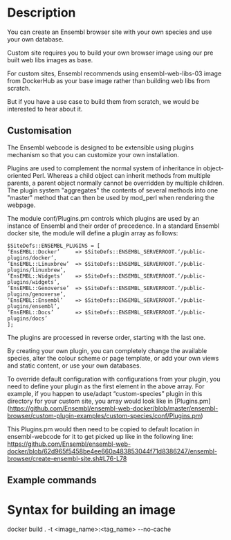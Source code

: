# Description

You can create an Ensembl browser site with your own species and use your own database.

Custom site requires you to build your own browser image using our pre built web libs images as base. 

For custom sites, Ensembl recommends using ensembl-web-libs-03 image from DockerHub as your base image rather than building web libs from scratch.

But if you have a use case to build them from scratch, we would be interested to hear about it. 


## Customisation

The Ensembl webcode is designed to be extensible using plugins mechanism so that you can customize your own installation. 

Plugins are used to complement the normal system of inheritance in object-oriented Perl. Whereas a child object can inherit methods from multiple parents, a parent object normally cannot be overridden by multiple children. The plugin system "aggregates" the contents of several methods into one "master" method that can then be used by mod_perl when rendering the webpage.

The module conf/Plugins.pm controls which plugins are used by an instance of Ensembl and their order of precedence. In a standard Ensembl docker site, the module will define a plugin array as follows:

```
$SiteDefs::ENSEMBL_PLUGINS = [
‘EnsEMBL::Docker’     => $SiteDefs::ENSEMBL_SERVERROOT.‘/public-plugins/docker’,
‘EnsEMBL::Linuxbrew’  => $SiteDefs::ENSEMBL_SERVERROOT.‘/public-plugins/linuxbrew’,
‘EnsEMBL::Widgets’    => $SiteDefs::ENSEMBL_SERVERROOT.‘/public-plugins/widgets’,
‘EnsEMBL::Genoverse’  => $SiteDefs::ENSEMBL_SERVERROOT.‘/public-plugins/genoverse’,
‘EnsEMBL::Ensembl’    => $SiteDefs::ENSEMBL_SERVERROOT.‘/public-plugins/ensembl’,
‘EnsEMBL::Docs’       => $SiteDefs::ENSEMBL_SERVERROOT.‘/public-plugins/docs’
];
```

The plugins are processed in reverse order, starting with the last one.

By creating your own plugin, you can completely change the available species, alter the colour scheme or page template, or add your own views and static content, or use your own databases.

To override default configuration with configurations from your plugin, you need to define your plugin as the first element in the above array. For example, if you happen to use/adapt “custom-species” plugin in this directory for your custom site, you array would look like in [Plugins.pm] (https://github.com/Ensembl/ensembl-web-docker/blob/master/ensembl-browser/custom-plugin-examples/custom-species/conf/Plugins.pm)

This Plugins.pm would then need to be copied to default location in ensembl-webcode for it to get picked up like in the following line:
https://github.com/Ensembl/ensembl-web-docker/blob/62d965f5458be4ee660a483853044f71d8386247/ensembl-browser/create-ensembl-site.sh#L76-L78


 





## Example commands

# Syntax for building an image
docker build . -t <image_name>:<tag_name> --no-cache
